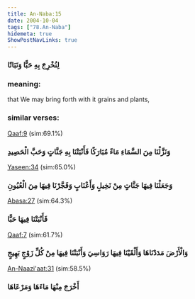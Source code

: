 ```yaml
---
title: An-Naba:15
date: 2004-10-04
tags: ["78.An-Naba"]
hidemeta: true 
ShowPostNavLinks: true 
---
```

### لِنُخْرِجَ بِهِ حَبًّا وَنَبَاتًا
### meaning: 
that We may bring forth with it grains and plants,
### similar verses: 

[Qaaf:9](/50/9) (sim:69.1%)

### وَنَزَّلْنَا مِنَ السَّمَاءِ مَاءً مُبَارَكًا فَأَنْبَتْنَا بِهِ جَنَّاتٍ وَحَبَّ الْحَصِيدِ

[Yaseen:34](/36/34) (sim:65.0%)

### وَجَعَلْنَا فِيهَا جَنَّاتٍ مِنْ نَخِيلٍ وَأَعْنَابٍ وَفَجَّرْنَا فِيهَا مِنَ الْعُيُونِ

[Abasa:27](/80/27) (sim:64.3%)

### فَأَنْبَتْنَا فِيهَا حَبًّا

[Qaaf:7](/50/7) (sim:61.7%)

### وَالْأَرْضَ مَدَدْنَاهَا وَأَلْقَيْنَا فِيهَا رَوَاسِيَ وَأَنْبَتْنَا فِيهَا مِنْ كُلِّ زَوْجٍ بَهِيجٍ

[An-Naazi'aat:31](/79/31) (sim:58.5%)

### أَخْرَجَ مِنْهَا مَاءَهَا وَمَرْعَاهَا
